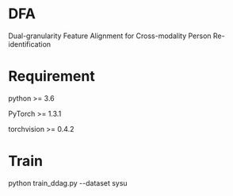 # DFA
Dual-granularity Feature Alignment for Cross-modality Person Re-identification

# Requirement
python >= 3.6

PyTorch >= 1.3.1

torchvision >= 0.4.2

# Train
python train_ddag.py --dataset sysu


